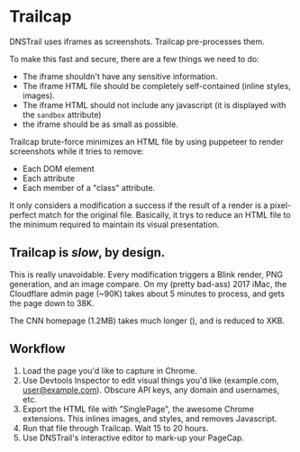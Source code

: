 # Trailcap

DNSTrail uses iframes as screenshots.  Trailcap pre-processes them.

To make this fast and secure, there are a few things we need to do:

  * The iframe shouldn't have any sensitive information.
  * The iframe HTML file should be completely self-contained (inline styles, images).
  * The iframe HTML should not include any javascript (it is displayed with the `sandbox`
    attribute)
  * the iframe should be as small as possible.

Trailcap brute-force minimizes an HTML file by using puppeteer to render screenshots while it tries
to remove:

  * Each DOM element
  * Each attribute
  * Each member of a "class" attribute.

It only considers a modification a success if the result of a render is a pixel-perfect match for
the original file.  Basically, it trys to reduce an HTML file to the minimum required to maintain
its visual presentation.

## Trailcap is *slow*, by design.

This is really unavoidable.  Every modification triggers a Blink render, PNG generation, and an
image compare.  On my (pretty bad-ass) 2017 iMac, the Cloudflare admin page (~90K) takes about 5
minutes to process, and gets the page down to 38K.

The CNN homepage (1.2MB) takes much longer (), and is reduced to XKB.

## Workflow

  1. Load the page you'd like to capture in Chrome.
  2. Use Devtools Inspector to edit visual things you'd like (example.com, user@example.com).
     Obscure API keys, any domain and usernames, etc.
  3. Export the HTML file with "SinglePage", the awesome Chrome extensions.  This inlines images,
     and styles, and removes Javascript.
  4. Run that file through Trailcap.  Wait 15 to 20 hours.
  6. Use DNSTrail's interactive editor to mark-up your PageCap.
